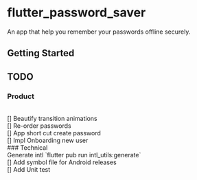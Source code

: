 # flutter_password_saver
An app that help you remember your passwords offline securely.

## Getting Started


## TODO

### Product
<br>
[] Beautify transition animations<br>
[] Re-order passwords<br>
[] App short cut create password<br>
[] Impl Onboarding new user<br>
### Technical
<br>
Generate intl `flutter pub run intl_utils:generate`
<br>
[] Add symbol file for Android releases<br>
[] Add Unit test